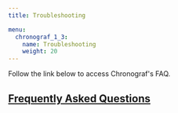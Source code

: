 ```yaml
---
title: Troubleshooting

menu:
  chronograf_1_3:
    name: Troubleshooting
    weight: 20
---
```


Follow the link below to access Chronograf's FAQ.

## [Frequently Asked Questions](/chronograf/v1.3/troubleshooting/frequently-asked-questions/)
